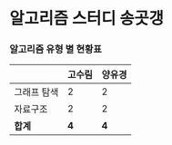 # 알고리즘 스터디 송곳갱 

### 알고리즘 유형 별 현황표 

|        | 고수림   | 양유경   |
|:-------|:------|:------|
| 그래프 탐색 | 2     | 2     |
| 자료구조   | 2     | 2     |
| **합계** | **4** | **4** |